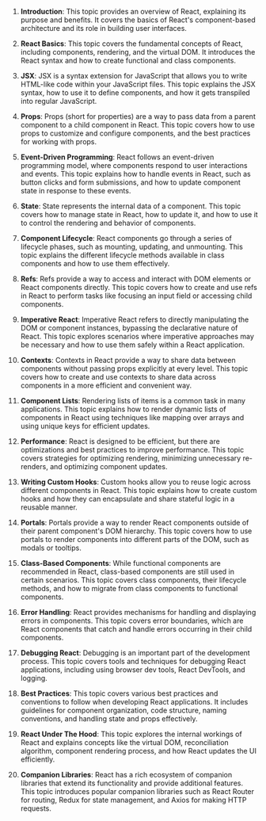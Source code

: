 1.  **Introduction**: This topic provides an overview of React, explaining its purpose and benefits. It covers the basics of React's component-based architecture and its role in building user interfaces.

2.  **React Basics**: This topic covers the fundamental concepts of React, including components, rendering, and the virtual DOM. It introduces the React syntax and how to create functional and class components.

3.  **JSX**: JSX is a syntax extension for JavaScript that allows you to write HTML-like code within your JavaScript files. This topic explains the JSX syntax, how to use it to define components, and how it gets transpiled into regular JavaScript.

4.  **Props**: Props (short for properties) are a way to pass data from a parent component to a child component in React. This topic covers how to use props to customize and configure components, and the best practices for working with props.

5.  **Event-Driven Programming**: React follows an event-driven programming model, where components respond to user interactions and events. This topic explains how to handle events in React, such as button clicks and form submissions, and how to update component state in response to these events.

6.  **State**: State represents the internal data of a component. This topic covers how to manage state in React, how to update it, and how to use it to control the rendering and behavior of components.

7.  **Component Lifecycle**: React components go through a series of lifecycle phases, such as mounting, updating, and unmounting. This topic explains the different lifecycle methods available in class components and how to use them effectively.

8.  **Refs**: Refs provide a way to access and interact with DOM elements or React components directly. This topic covers how to create and use refs in React to perform tasks like focusing an input field or accessing child components.

9.  **Imperative React**: Imperative React refers to directly manipulating the DOM or component instances, bypassing the declarative nature of React. This topic explores scenarios where imperative approaches may be necessary and how to use them safely within a React application.

10. **Contexts**: Contexts in React provide a way to share data between components without passing props explicitly at every level. This topic covers how to create and use contexts to share data across components in a more efficient and convenient way.

11. **Component Lists**: Rendering lists of items is a common task in many applications. This topic explains how to render dynamic lists of components in React using techniques like mapping over arrays and using unique keys for efficient updates.

12. **Performance**: React is designed to be efficient, but there are optimizations and best practices to improve performance. This topic covers strategies for optimizing rendering, minimizing unnecessary re-renders, and optimizing component updates.

13. **Writing Custom Hooks**: Custom hooks allow you to reuse logic across different components in React. This topic explains how to create custom hooks and how they can encapsulate and share stateful logic in a reusable manner.

14. **Portals**: Portals provide a way to render React components outside of their parent component's DOM hierarchy. This topic covers how to use portals to render components into different parts of the DOM, such as modals or tooltips.

15. **Class-Based Components**: While functional components are recommended in React, class-based components are still used in certain scenarios. This topic covers class components, their lifecycle methods, and how to migrate from class components to functional components.

16. **Error Handling**: React provides mechanisms for handling and displaying errors in components. This topic covers error boundaries, which are React components that catch and handle errors occurring in their child components.

17. **Debugging React**: Debugging is an important part of the development process. This topic covers tools and techniques for debugging React applications, including using browser dev tools, React DevTools, and logging.

18. **Best Practices**: This topic covers various best practices and conventions to follow when developing React applications. It includes guidelines for component organization, code structure, naming conventions, and handling state and props effectively.

19. **React Under The Hood**: This topic explores the internal workings of React and explains concepts like the virtual DOM, reconciliation algorithm, component rendering process, and how React updates the UI efficiently.

20. **Companion Libraries**: React has a rich ecosystem of companion libraries that extend its functionality and provide additional features. This topic introduces popular companion libraries such as React Router for routing, Redux for state management, and Axios for making HTTP requests.
